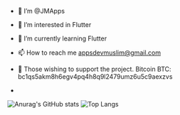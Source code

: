 - 👋 I’m @JMApps
- 👀 I’m interested in Flutter
- 🌱 I’m currently learning Flutter
- 📫 How to reach me appsdevmuslim@gmail.com
- 🙈 Those wishing to support the project. Bitcоin BTC: bc1qs5akm8h6egv4pq4h8q9l2479umz6u5c9aexzvs

- 
![Anurag's GitHub stats](https://github-readme-stats.vercel.app/api?username=jmapps&show_icons=true&theme=transparent) ![Top Langs](https://github-readme-stats.vercel.app/api/top-langs/?username=jmapps&hide_progress=false)
